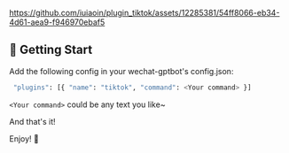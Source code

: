 https://github.com/iuiaoin/plugin_tiktok/assets/12285381/54ff8066-eb34-4d61-aea9-f946970ebaf5

## 🚀 Getting Start

Add the following config in your wechat-gptbot's config.json:

```bash
 "plugins": [{ "name": "tiktok", "command": <Your command> }]
```

`<Your command>` could be any text you like~

And that's it!

Enjoy! 🥳
